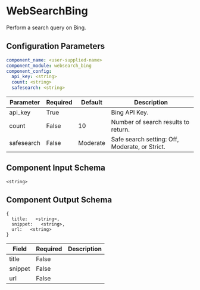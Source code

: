# WebSearchBing

Perform a search query on Bing.

## Configuration Parameters

```yaml
component_name: <user-supplied-name>
component_module: websearch_bing
component_config:
  api_key: <string>
  count: <string>
  safesearch: <string>
```

| Parameter | Required | Default | Description |
| --- | --- | --- | --- |
| api_key | True |  | Bing API Key. |
| count | False | 10 | Number of search results to return. |
| safesearch | False | Moderate | Safe search setting: Off, Moderate, or Strict. |


## Component Input Schema

```
<string>
```


## Component Output Schema

```
{
  title:   <string>,
  snippet:   <string>,
  url:   <string>
}
```
| Field | Required | Description |
| --- | --- | --- |
| title | False |  |
| snippet | False |  |
| url | False |  |
